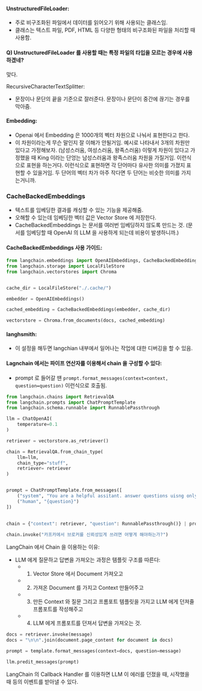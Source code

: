 
#### UnstructuredFileLoader: 
- 주로 비구조화된 파일에서 데이터를 읽어오기 위해 사용되는 클래스임. 
- 클래스는 텍스트 파일, PDF, HTML 등 다양한 형태의 비구조화된 파일을 처리할 때 사용함. 


#### Q) UnstructuredFileLoader 를 사용할 때는 특정 파일의 타입을 모르는 경우에 사용하겠네? 

맞다. 


RecursiveCharacterTextSplitter: 
- 문장이나 문단의 끝을 기준으로 잘러준다. 문장이나 문단이 중간에 끊기는 경우를 막아줌.

#### Embedding: 
- Openai 에서 Embedding 은 1000개의 벡터 차원으로 나눠서 표현한다고 한다. 
- 이 차원이라는게 무슨 말인지 잘 이해가 안될거임. 예시로 나타내서 3개의 차원만 있다고 가정해보자. (남성스러움, 여성스러움, 왕족스러움) 이렇게 차원이 있다고 가정했을 때 King 이라는 단엉는 남성스러움과 왕족스러움 차원을 가질거임. 이런식으로 표현을 하는거다. 이런식으로 표현하면 각 단어마다 유사한 의미를 가졌지 표현할 수 있을거임. 두 단어의 벡터 차가 아주 작다면 두 단어는 비슷한 의미를 가지는거니까. 

### CacheBackedEmbeddings
- 텍스트를 임베딩한 결과를 캐싱할 수 있는 기능을 제공해줌.
- 오해할 수 있는데 임베딩한 벡터 값은 Vector Store 에 저장한다.
- CacheBackedEmbeddings 는 문서를 여러번 임베딩하지 않도록 만드는 것. (문서를 임베딩할 때 OpenAI 의 LLM 을 사용하게 되는데 비용이 발생하니까.)


#### CacheBackedEmbeddings 사용 가이드:
```python
from langchain.embeddings import OpenAIEmbeddings, CacheBackedEmbeddings
from langchain.storage import LocalFileStore
from langchain.vectorstores import Chroma


cache_dir = LocalFileStore("./.cache/")

embedder = OpenAIEmbeddings()

cached_embedding = CacheBackedEmbeddings(embedder, cache_dir)

vectorstore = Chroma.from_documents(docs, cached_embedding)
```

#### langhsmith: 
- 이 설정을 해두면 langchian 내부에서 일어나는 작업에 대한 디버깅을 할 수 있음. 


#### Lagnchain 에서는 파이프 연산자를 이용해서 chain 을 구성할 수 있다: 
- prompt 로 들어갈 땐 `prompt.format_messages(context=context, question=question)` 이런식으로 호출됨. 


```python
from langchain.chains import RetrievalQA 
from langchain.prompts import ChatPromptTemplate
from langchain.schema.runnable import RunnablePassthrough

llm = ChatOpenAI(
    temperature=0.1
)

retriever = vectorstore.as_retriever()

chain = RetrievalQA.from_chain_type(
    llm=llm, 
    chain_type="stuff", 
    retriever= retriever
)


prompt = ChatPromptTemplate.from_messages([
    ("system", "You are a helpful assitant. answer questions uisng only the following context. If you don't know the answer just say you don't know don't make it up: \n\n{context}"),
    ("human", "{question}")
])
 
 
chain = {"context": retriever, "question": RunnablePassthrough()} | prompt | llm 

chain.invoke("카프카에서 브로커를 신뢰성있게 쓰려면 어떻게 해야하는가?")

```

LangChain 에서 Chain 을 이용하는 이유:
- LLM 에게 질문하고 답변을 가져오는 과정은 템플릿 구조를 따른다: 
  - 1. Vector Store 에서 Document 가져오고
  - 2. 가져온 Document 를 가지고 Context 만들어주고
  - 3. 만든 Context 와 질문 그리고 프롬포트 템플릿을 가지고 LLM 에게 던져줄 프롬포트를 작성해주고
  - 4. LLM 에게 프롬포트를 던져서 답변을 가져오는 것. 

```python
docs = retriever.invoke(message)
docs = "\n\n".join(document.page_content for document in docs)

prompt = template.format_messages(context=docs, question=message)

llm.predit_messages(prompt)
```

LangChain 의 Callback Handler 를 이용하면 LLM 이 에러를 던졌을 때, 시작했을 때 등의 이벤트를 받아낼 수 있다.  

